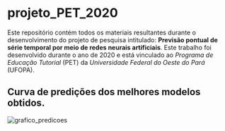 # projeto_PET_2020
Este repositório contém todos os materiais resultantes durante o desenvolvimento do projeto de pesquisa intitulado: **Previsão pontual de série temporal por meio de redes neurais artificiais**. Este trabalho foi desenvolvido durante o ano de 2020 e está vinculado ao *Programa de Educação Tutorial* (PET) da *Universidade Federal do Oeste do Pará* (UFOPA).  



## Curva de predições dos melhores modelos obtidos.

![grafico_predicoes](https://user-images.githubusercontent.com/52214785/102640547-65b16d00-4139-11eb-88c3-0c6231a23f0c.png "Curva de predições dos melhores modelos obtidos.")
